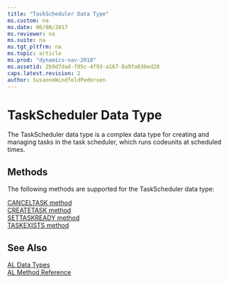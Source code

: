 ```yaml
---
title: "TaskScheduler Data Type"
ms.custom: na
ms.date: 06/08/2017
ms.reviewer: na
ms.suite: na
ms.tgt_pltfrm: na
ms.topic: article
ms.prod: "dynamics-nav-2018"
ms.assetid: 2b9d7dad-f05c-4f93-a167-8a9fa036ed28
caps.latest.revision: 2
author: SusanneWindfeldPedersen
---
```

# TaskScheduler Data Type
The TaskScheduler data type is a complex data type for creating and managing tasks in the task scheduler, which runs codeunits at scheduled times.  

## Methods
The following methods are supported for the TaskScheduler data type:

[CANCELTASK method](../methods/devenv-canceltask-method.md)   
[CREATETASK method](../methods/devenv-createtask-method.md)   
[SETTASKREADY method](../methods/devenv-settaskready-method.md)   
[TASKEXISTS method](../methods/devenv-taskexists-method.md)

## See Also  
[AL Data Types](devenv-al-data-types.md)  
[AL Method Reference](../methods/devenv-al-method-reference.md)  
